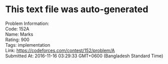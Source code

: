 # This text file was auto-generated  
  
Problem Information:  
Code: 152A  
Name: Marks  
Rating: 900  
Tags: implementation  
Link: https://codeforces.com/contest/152/problem/A  
Submitted At: 2016-11-16 03:29:33 GMT+0600 (Bangladesh Standard Time)  
